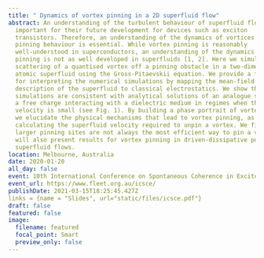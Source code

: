 ```yaml
---
title: " Dynamics of vortex pinning in a 2D superfluid flow"
abstract: An understanding of the turbulent behaviour of superfluid flow is
  important for their future development for devices such as exciton
  transistors. Therefore, an understanding of the dynamics of vortices and their
  pinning behaviour is essential. While vortex pinning is reasonably
  well-understood in superconductors, an understanding of the dynamics of vortex
  pinning is not as well developed in superfluids [1, 2]. Here we simulate the
  scattering of a quantised vortex off a pinning obstacle in a two-dimensional
  atomic superfluid using the Gross-Pitaevskii equation. We provide a framework
  for interpreting the numerical simulations by mapping the mean-field
  description of the superfluid to classical electrostatics. We show that our
  simulations are consistent with analytical solutions of an analogue system of
  a free charge interacting with a dielectric medium in regimes when the flow
  velocity is small (see Fig. 1). By building a phase portrait of vortex pinning
  we elucidate the physical mechanisms that lead to vortex pinning, as well as
  calculating the superfluid velocity required to unpin a vortex. We find that
  larger pinning sites are not always the most efficient way to pin a vortex. We
  will also present results for vortex pinning in driven-dissipative polariton
  superfluid flows.
location: Melbourne, Australia
date: 2020-01-20
all_day: false
event: 10th International Conference on Spontaneous Coherence in Excitonic Systems
event_url: https://www.fleet.org.au/icsce/
publishDate: 2021-03-15T18:25:45.427Z
links = {name = "Slides", url="static/files/icsce.pdf"}
draft: false
featured: false
image:
  filename: featured
  focal_point: Smart
  preview_only: false
---
```

